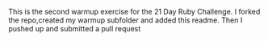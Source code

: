 This is the second warmup exercise for the 21 Day Ruby Challenge.  I forked the repo,created my warmup subfolder and added this readme.  Then I pushed up and submitted a pull request
